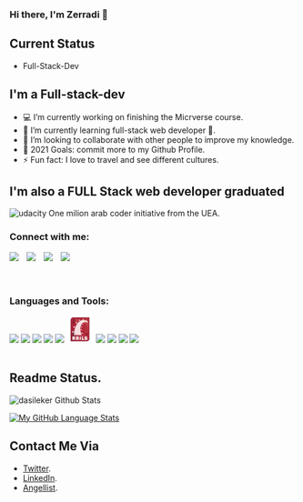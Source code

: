 ### Hi there, I'm Zerradi 👋

## Current Status
 
- Full-Stack-Dev

## I'm a Full-stack-dev
- 💻 I’m currently working on finishing the Micrverse course.
- 🌱 I’m currently learning full-stack web developer 🤣.
- 👯 I’m looking to collaborate with other people to improve my knowledge.
- 🥅 2021 Goals: commit more to my Github Profile.
- ⚡ Fun fact: I love to travel and see different  cultures.

## I'm also a FULL Stack web developer graduated 

<img alt="udacity"  src="assets/udacity1.ico"/> <span style="marging-bottom: 15px;">One milion arab coder initiative from the UEA<span>.

### Connect with me:

<div><a href="#" onclick="window.open('https://angel.co/u/zerradi')"><img src="https://img.icons8.com/fluent/48/000000/domain.png" aligne="left"><img/></a>
<a href="https://twitter.com/dasileker" target="_blank" rel="noopener noreferrer"><img src="https://img.icons8.com/fluent/48/000000/twitter.png" aligne="left"  style="margin-left:10px"><img/></a>
<a href="https://www.instagram.com/zerradiamine/" target="_blank" rel="noopener noreferrer"><img src="https://img.icons8.com/nolan/48/linkedin.png" aligne="left"  style="margin-left:10px"><img/></a>
<a href="https://angel.co/u/zerradi" target="_blank" rel="noopener noreferrer"><img src="https://img.icons8.com/nolan/48/angelist.png" aligne="left"  style="margin-left:10px"><img/></a></div>

<br />
<br />

### Languages and Tools:

<div>
<img src="https://img.icons8.com/nolan/48/github.png"/>
<img src="https://img.icons8.com/color/50/000000/html-5--v1.png"/>
<img src="https://img.icons8.com/color/48/000000/css3.png"/>
<img src="https://img.icons8.com/color/48/000000/ruby-programming-language.png"/>
<img src="https://img.icons8.com/color/48/000000/microsoft-sql-server.png"/>
<img src="assets/rails2.png"/>
<img src="https://img.icons8.com/color/48/000000/javascript.png"/>
<img src="https://img.icons8.com/dusk/48/000000/webpack.png"/>
<img src="https://img.icons8.com/nolan/48/react-native.png"/>
<img src="https://img.icons8.com/color/48/000000/redux.png"/>
</div>



<br/>

## Readme Status. 

<img  alt="dasileker Github Stats" src="https://github-readme-stats.vercel.app/api?username=dasileker&count_private=true"/>

<br />


[![My GitHub Language Stats](https://github-readme-stats.vercel.app/api/top-langs/?username=dasileker&langs_count=5&theme=tokyonight)]()


## Contact Me Via

 - [Twitter](https://twitter.com/dasileker).
 - [LinkedIn](https://www.linkedin.com/in/amine-zerradi/).
 - [Angellist](https://angel.co/u/zerradi).

